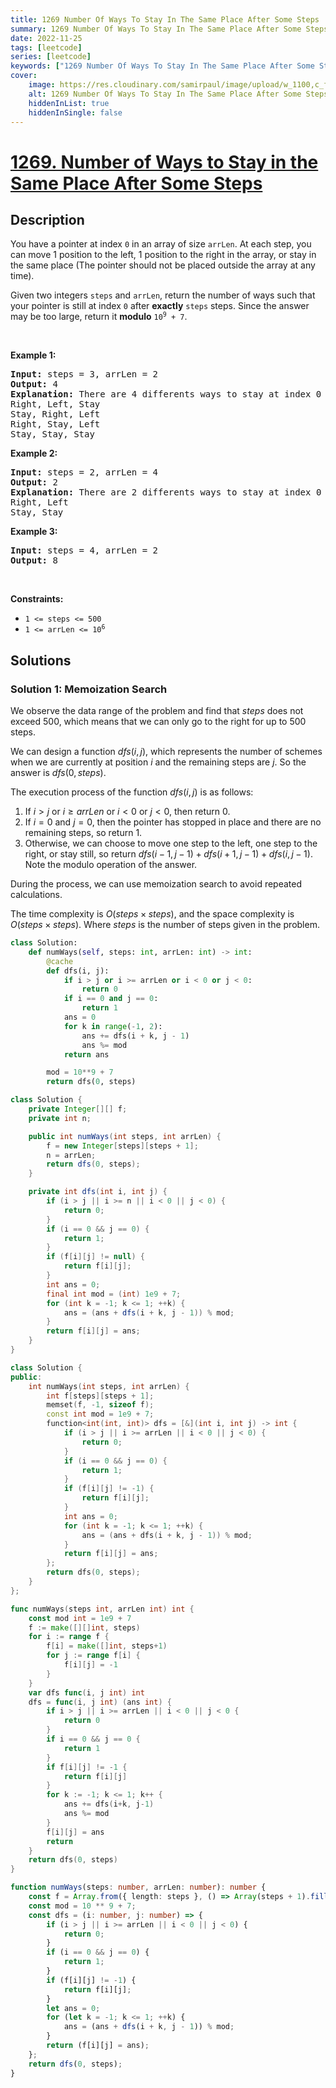 ```yaml
---
title: 1269 Number Of Ways To Stay In The Same Place After Some Steps
summary: 1269 Number Of Ways To Stay In The Same Place After Some Steps LeetCode Solution Explained
date: 2022-11-25
tags: [leetcode]
series: [leetcode]
keywords: ["1269 Number Of Ways To Stay In The Same Place After Some Steps LeetCode Solution Explained in all languages", "1269 Number Of Ways To Stay In The Same Place After Some Steps", "LeetCode", "leetcode solution in Python3 C++ Java Go PHP Ruby Swift TypeScript Rust C# JavaScript C", "GeeksforGeeks", "InterviewBit", "Coding Ninjas", "HackerRank", "HackerEarth", "CodeChef", "TopCoder", "AlgoExpert", "freeCodeCamp", "Codeforces", "GitHub", "AtCoder", "Samir Paul"]
cover:
    image: https://res.cloudinary.com/samirpaul/image/upload/w_1100,c_fit,co_rgb:FFFFFF,l_text:Arial_75_bold:1269 Number Of Ways To Stay In The Same Place After Some Steps - Solution Explained/problem-solving.webp
    alt: 1269 Number Of Ways To Stay In The Same Place After Some Steps
    hiddenInList: true
    hiddenInSingle: false
---
```



# [1269. Number of Ways to Stay in the Same Place After Some Steps](https://leetcode.com/problems/number-of-ways-to-stay-in-the-same-place-after-some-steps)


## Description

<p>You have a pointer at index <code>0</code> in an array of size <code>arrLen</code>. At each step, you can move 1 position to the left, 1 position to the right in the array, or stay in the same place (The pointer should not be placed outside the array at any time).</p>

<p>Given two integers <code>steps</code> and <code>arrLen</code>, return the number of ways such that your pointer is still at index <code>0</code> after <strong>exactly</strong> <code>steps</code> steps. Since the answer may be too large, return it <strong>modulo</strong> <code>10<sup>9</sup> + 7</code>.</p>

<p>&nbsp;</p>
<p><strong class="example">Example 1:</strong></p>

<pre>
<strong>Input:</strong> steps = 3, arrLen = 2
<strong>Output:</strong> 4
<strong>Explanation: </strong>There are 4 differents ways to stay at index 0 after 3 steps.
Right, Left, Stay
Stay, Right, Left
Right, Stay, Left
Stay, Stay, Stay
</pre>

<p><strong class="example">Example 2:</strong></p>

<pre>
<strong>Input:</strong> steps = 2, arrLen = 4
<strong>Output:</strong> 2
<strong>Explanation:</strong> There are 2 differents ways to stay at index 0 after 2 steps
Right, Left
Stay, Stay
</pre>

<p><strong class="example">Example 3:</strong></p>

<pre>
<strong>Input:</strong> steps = 4, arrLen = 2
<strong>Output:</strong> 8
</pre>

<p>&nbsp;</p>
<p><strong>Constraints:</strong></p>

<ul>
	<li><code>1 &lt;= steps &lt;= 500</code></li>
	<li><code>1 &lt;= arrLen &lt;= 10<sup>6</sup></code></li>
</ul>

## Solutions

### Solution 1: Memoization Search

We observe the data range of the problem and find that $steps$ does not exceed $500$, which means that we can only go to the right for up to $500$ steps.

We can design a function $dfs(i, j)$, which represents the number of schemes when we are currently at position $i$ and the remaining steps are $j$. So the answer is $dfs(0, steps)$.

The execution process of the function $dfs(i, j)$ is as follows:

1. If $i \gt j$ or $i \geq arrLen$ or $i \lt 0$ or $j \lt 0$, then return $0$.
1. If $i = 0$ and $j = 0$, then the pointer has stopped in place and there are no remaining steps, so return $1$.
1. Otherwise, we can choose to move one step to the left, one step to the right, or stay still, so return $dfs(i - 1, j - 1) + dfs(i + 1, j - 1) + dfs(i, j - 1)$. Note the modulo operation of the answer.

During the process, we can use memoization search to avoid repeated calculations.

The time complexity is $O(steps \times steps)$, and the space complexity is $O(steps \times steps)$. Where $steps$ is the number of steps given in the problem.

<!-- tabs:start -->

```python
class Solution:
    def numWays(self, steps: int, arrLen: int) -> int:
        @cache
        def dfs(i, j):
            if i > j or i >= arrLen or i < 0 or j < 0:
                return 0
            if i == 0 and j == 0:
                return 1
            ans = 0
            for k in range(-1, 2):
                ans += dfs(i + k, j - 1)
                ans %= mod
            return ans

        mod = 10**9 + 7
        return dfs(0, steps)
```

```java
class Solution {
    private Integer[][] f;
    private int n;

    public int numWays(int steps, int arrLen) {
        f = new Integer[steps][steps + 1];
        n = arrLen;
        return dfs(0, steps);
    }

    private int dfs(int i, int j) {
        if (i > j || i >= n || i < 0 || j < 0) {
            return 0;
        }
        if (i == 0 && j == 0) {
            return 1;
        }
        if (f[i][j] != null) {
            return f[i][j];
        }
        int ans = 0;
        final int mod = (int) 1e9 + 7;
        for (int k = -1; k <= 1; ++k) {
            ans = (ans + dfs(i + k, j - 1)) % mod;
        }
        return f[i][j] = ans;
    }
}
```

```cpp
class Solution {
public:
    int numWays(int steps, int arrLen) {
        int f[steps][steps + 1];
        memset(f, -1, sizeof f);
        const int mod = 1e9 + 7;
        function<int(int, int)> dfs = [&](int i, int j) -> int {
            if (i > j || i >= arrLen || i < 0 || j < 0) {
                return 0;
            }
            if (i == 0 && j == 0) {
                return 1;
            }
            if (f[i][j] != -1) {
                return f[i][j];
            }
            int ans = 0;
            for (int k = -1; k <= 1; ++k) {
                ans = (ans + dfs(i + k, j - 1)) % mod;
            }
            return f[i][j] = ans;
        };
        return dfs(0, steps);
    }
};
```

```go
func numWays(steps int, arrLen int) int {
	const mod int = 1e9 + 7
	f := make([][]int, steps)
	for i := range f {
		f[i] = make([]int, steps+1)
		for j := range f[i] {
			f[i][j] = -1
		}
	}
	var dfs func(i, j int) int
	dfs = func(i, j int) (ans int) {
		if i > j || i >= arrLen || i < 0 || j < 0 {
			return 0
		}
		if i == 0 && j == 0 {
			return 1
		}
		if f[i][j] != -1 {
			return f[i][j]
		}
		for k := -1; k <= 1; k++ {
			ans += dfs(i+k, j-1)
			ans %= mod
		}
		f[i][j] = ans
		return
	}
	return dfs(0, steps)
}
```

```ts
function numWays(steps: number, arrLen: number): number {
    const f = Array.from({ length: steps }, () => Array(steps + 1).fill(-1));
    const mod = 10 ** 9 + 7;
    const dfs = (i: number, j: number) => {
        if (i > j || i >= arrLen || i < 0 || j < 0) {
            return 0;
        }
        if (i == 0 && j == 0) {
            return 1;
        }
        if (f[i][j] != -1) {
            return f[i][j];
        }
        let ans = 0;
        for (let k = -1; k <= 1; ++k) {
            ans = (ans + dfs(i + k, j - 1)) % mod;
        }
        return (f[i][j] = ans);
    };
    return dfs(0, steps);
}
```

<!-- tabs:end -->

<!-- end -->
